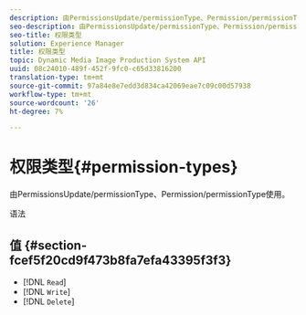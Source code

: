 ```yaml
---
description: 由PermissionsUpdate/permissionType、Permission/permissionType使用。
seo-description: 由PermissionsUpdate/permissionType、Permission/permissionType使用。
seo-title: 权限类型
solution: Experience Manager
title: 权限类型
topic: Dynamic Media Image Production System API
uuid: 08c24010-489f-452f-9fc0-c65d33816200
translation-type: tm+mt
source-git-commit: 97a84e8e7edd3d834ca42069eae7c09c00d57938
workflow-type: tm+mt
source-wordcount: '26'
ht-degree: 7%

---
```



# 权限类型{#permission-types}

由PermissionsUpdate/permissionType、Permission/permissionType使用。

语法

## 值 {#section-fcef5f20cd9f473b8fa7efa43395f3f3}

* [!DNL `Read`]
* [!DNL `Write`]
* [!DNL `Delete`]

